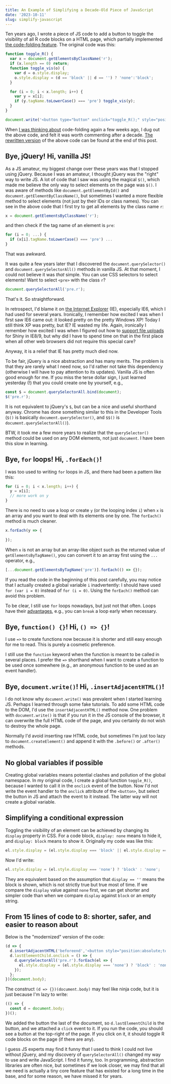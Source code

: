 ```yaml
---
title: An Example of Simplifying a Decade-Old Piece of JavaScript
date: '2023-10-11'
slug: simplify-javascript
---
```


Ten years ago, I wrote a piece of JS code to add a button to toggle the
visibility of all R code blocks on a HTML page, which partially implemented [the
code-folding
feature](https://bookdown.org/yihui/rmarkdown/html-document.html#code-folding).
The original code was this:

``` javascript
function toggle_R() {
  var x = document.getElementsByClassName('r');
  if (x.length == 0) return;
  function toggle_vis(o) {
    var d = o.style.display;
    o.style.display = (d == 'block' || d == '') ? 'none':'block';
  }

  for (i = 0; i < x.length; i++) {
    var y = x[i];
    if (y.tagName.toLowerCase() === 'pre') toggle_vis(y);
  }
}

document.write('<button type="button" onclick="toggle_R();" style="position: absolute; top: 0; right: 0;">Hide/Show Source</button>')
```

When [I was thinking about](/en/2023/09/code-folding/) code-folding again a few
weeks ago, I dug out the above code, and felt it was worth commenting after a
decade. [The rewritten
version](https://github.com/yihui/knitr/commit/bc29a3d78015873617db7c559d953b39037572d7)
of the above code can be found at the end of this post.

## Bye, jQuery! Hi, vanilla JS!

As a JS amateur, my biggest change over these years was that I stopped using
jQuery. Because I was an amateur, I thought jQuery was the "right" way to write
JS. A lot of code that I saw was using the magical `$()`, which made me believe
the only way to select elements on the page was `$()`. I was aware of methods
like `document.getElementById()` and `document.getElementByClassName()`, but
sometimes I wanted a more flexible method to select elements (not just by their
IDs or class names). You can see in the above code that I first try to get all
elements by the class name `r`:

``` javascript
x = document.getElementsByClassName('r');
```

and then check if the tag name of an element is `pre`:

``` javascript
for (i = 0; ...) {
  if (x[i].tagName.toLowerCase() === 'pre') ...
}
```

That was awkward.

It was quite a few years later that I discovered the `document.querySelector()`
and `document.querySelectorAll()` methods in vanilla JS. At that moment, I could
not believe it was *that* simple. You can use CSS selectors to select elements!
Want to select `<pre>` with the class `r`?

``` javascript
document.querySelectorAll('pre.r');
```

That's it. So straightforward.

In retrospect, I'd blame it on [the Internet
Explorer](https://caniuse.com/?search=querySelectorAll) (IE), especially IE6,
which I had used for several years. Ironically, I remember how excited I was
when I first saw IE6 came out: it looked pretty on the pretty Windows XP! Today
I still think XP was pretty, but IE? IE wasted my life. Again, ironically I
remember how excited I was when I figured out how to [support file
uploads](https://github.com/rstudio/shiny/pull/598) for Shiny in IE8/9, but why
did I have to spend time on that in the first place when all other web browsers
did not require this special care?

Anyway, it is a relief that IE has pretty much died now.

To be fair, jQuery is a nice abstraction and has many merits. The problem is
that they are rarely what I need now, so I'd rather not take this dependency
(otherwise I will have to pay attention to its updates). Vanilla JS is often
good enough for me. If you miss the terse dollar sign, I just learned yesterday
(!) that you could create one by yourself, e.g.,

``` js
const $ = document.querySelectorAll.bind(document);
$('pre.r');
```

It is not equivalent to jQuery's `$`, but can be a nice and useful shorthand
anyway. Chrome has done something similar to this in the Developer Tools (`$()`
is basically `document.querySelector()`, and `$$()` is
`document.querySelectorAll()`).

BTW, it took me a few more years to realize that the `querySelector()` method
could be used on any DOM elements, not just `document`. I have been this slow in
learning.

## Bye, `for` loops! Hi, `.forEach()`!

I was too used to writing `for` loops in JS, and there had been a pattern like
this:

``` js
for (i = 0; i < x.length; i++) {
  y = x[i];
  // more work on y
}
```

There is no need to use a loop or create `y` (or the looping index `i`) when `x`
is an array and you want to deal with its elements one by one. The `forEach()`
method is much cleaner.

``` js
x.forEach(y => {
  
});
```

When `x` is not an array but an array-like object such as the returned value of
`getElementsByTagName()`, you can convert it to an array first using the `...`
operator, e.g.,

``` js
[...document.getElementsByTagName('pre')].forEach(() => {});
```

If you read the code in the beginning of this post carefully, you may notice
that I actually created a global variable `i` inadvertently: I should have used
`for (var i = 0)` instead of `for (i = 0)`. Using the `forEach()` method can
avoid this problem.

To be clear, I still use `for` loops nowadays, but just not that often. Loops
have their [advantages](/en/2022/12/disqus-to-giscus/#the-for-loop), e.g., you
can `break` a loop early when necessary.

## Bye, `function() {}`! Hi, `() => {}`!

I use `=>` to create functions now because it is shorter and still easy enough
for me to read. This is purely a cosmetic preference.

I still use the `function` keyword when the function is meant to be called in
several places. I prefer the `=>` shorthand when I want to create a function to
be used once somewhere (e.g., an anonymous function to be used as an event
handler).

## Bye, `document.write()`! Hi, `.insertAdjacentHTML()`!

I do not know why `document.write()` was prevalent when I started learning JS.
Perhaps I learned through some fake tutorials. To add some HTML code to the DOM,
I'd use the `insertAdjacentHTML()` method now. One problem with
`document.write()` is that if you run it in the JS console of the browser, it
can overwrite the full HTML code of the page, and you certainly do not wish to
destroy the whole page.

Normally I'd avoid inserting raw HTML code, but sometimes I'm just too lazy to
`document.createElement()` and append it with the `.before()` or `.after()`
methods.

## No global variables if possible

Creating global variables means potential clashes and pollution of the global
namespace. In my original code, I create a global function `toggle_R()`, because
I wanted to call it in the `onclick` event of the button. Now I'd not write the
event handler to the `onclick` attribute of the `<button>`, but select the
button in JS and attach the event to it instead. The latter way will not create
a global variable.

## Simplifying a conditional expression

Toggling the visibility of an element can be achieved by changing its `display`
property in CSS. For a code block, `display: none` means to hide it, and
`display: block` means to show it. Originally my code was like this:

``` js
el.style.display = (el.style.display === 'block' || el.style.display === '') ? 'none' : 'block';
```

Now I'd write:

``` js
el.style.display = (el.style.display === 'none') ? 'block' : 'none';
```

They are equivalent based on the assumption that `display == ''` means the block
is shown, which is not strictly true but true most of time. If we compare the
`display` value against `none` first, we can get shorter and simpler code than
when we compare `display` against `block` or an empty string.

## From 15 lines of code to 8: shorter, safer, and easier to reason about

Below is the "modernized" version of the code:

``` javascript
(d => {
  d.insertAdjacentHTML('beforeend','<button style="position:absolute;top:0;right:0;z-index:2;">Toggle Source</button>');
  d.lastElementChild.onclick = () => {
    d.querySelectorAll('pre.r').forEach(el => {
      el.style.display = (el.style.display === 'none') ? 'block' : 'none';
    });
  };
})(document.body);
```

The construct `(d => {})(document.body)` may feel like ninja code, but it is
just because I'm lazy to write:

``` js
(() => {
  const d = document.body;
})();
```

We added the button the last of the document, so `d.lastElementChild` is the
button, and we attached a `click` event to it. If you run the code, you should
see a button at the top-right of the page. If you click on it, it should toggle
R code blocks on the page (if there are any).

I guess JS experts may find it funny that I used to think I could not live
without jQuery, and my discovery of `querySelectorAll()` changed my way to use
and write JavaScript. I find it funny, too. In programming, abstraction
libraries are often nice, but sometimes if we look closer, we may find that all
we need is actually a tiny core feature that has existed for a long time in the
base, and for some reason, we have missed it for years.
